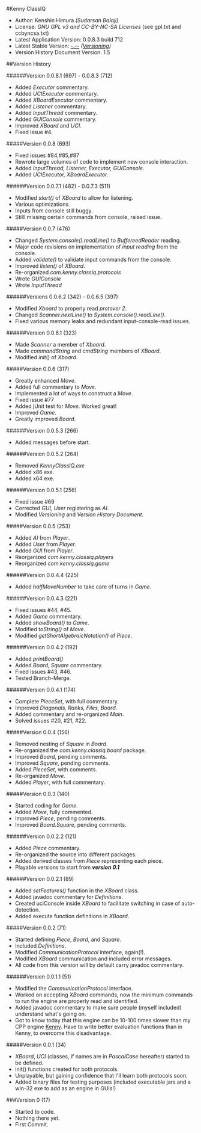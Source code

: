 #Kenny ClassIQ
* Author: Kenshin Himura *(Sudarsan Balaji)*
* License: *GNU GPL v3 and CC-BY-NC-SA Licenses* (see gpl.txt and ccbyncsa.txt)
* Latest Application Version: 0.0.8.3 build 712
* Latest Stable Version: [-.--](https://github.com/kenshinthebattosai/KennyClassIQ/tree/stable) *([Versioning](https://github.com/kenshinthebattosai/KennyClassIQ/blob/master/Versioning.md#versioning))*
* Version History Document Version: 1.5

##Version History

######Version 0.0.8.1 (697) - 0.0.8.3 (712)
* Added *Executor* commentary.
* Added *UCIExecutor* commentary.
* Added *XBoardExecutor* commentary.
* Added *Listener* commentary.
* Added *InputThread* commentary.
* Added *GUIConsole* commentary.
* Improved *XBoard* and *UCI*.
* Fixed issue #4.

#####Version 0.0.8 (693)
* Fixed issues #84,#85,#87
* Rewrote large volumes of code to implement new console interaction.
* Added *InputThread, Listener, Executor, GUIConsole*.
* Added *UCIExecutor, XBoardExecutor*.

######Version 0.0.7.1 (482) - 0.0.7.3 (511)
* Modified *start()* of *XBoard* to allow for listening.
* Various optimizations.
* Inputs from console still buggy.
* Stilll missing certain commands from console, raised issue.

#####Version 0.0.7 (476)
* Changed *System.console().readLine()* to *BuffereedReader* reading.
* Major code revisions on implementation of *input reading* from the console.
* Added *validate()* to validate input commands from the console.
* Improved *listen()* of *XBoard*.
* Re-organized *com.kenny.classiq.protocols*
* Wrote *GUIConsole*
* Wrote *InputThread*

######Versions 0.0.6.2 (342) - 0.0.6.5 (397)
* Modified *Xboard* to properly read *protover 2*.
* Changed *Scanner.nextLine()* to *System.console().readLine()*.
* Fixed various memory leaks and redundant input-console-read issues.

######Version 0.0.6.1 (323)
* Made *Scanner* a member of *Xboard*.
* Made *commandString* and *cmdString* members of *XBoard*.
* Modified *init*() of *Xboard*.

#####Version 0.0.6 (317)
* Greatly enhanced *Move*.
* Added full commentary to *Move*.
* Implemented a lot of ways to construct a *Move*.
* Fixed issue #77
* Added jUnit test for *Move*. Worked great!
* Improved *Game*.
* Greatly improved *Board*.

######Version 0.0.5.3 (266)
* Added messages before start.

######Version 0.0.5.2 (264)
* Removed *KennyClassIQ.exe*
* Added x86 exe.
* Added x64 exe.

######Version 0.0.5.1 (256)
* Fixed issue #69
* Corrected *GUI, User* registering as *AI*.
* Modified *Versioning* and *Version History Document*.

#####Version 0.0.5 (253)
* Added *AI* from *Player*.
* Added *User* from *Player*.
* Added *GUI* from *Player*.
* Reorganized *com.kenny.classiq.players*
* Reorganized *com.kenny.classiq.game*

######Version 0.0.4.4 (225)
* Added *halfMoveNumber* to take care of turns in *Game*.

######Version 0.0.4.3 (221)
* Fixed issues #44, #45.
* Added *Game* commentary.
* Added *showBoard()* to *Game*.
* Modified *toString()* of *Move*.
* Modified *getShortAlgebraicNotation()* of *Piece*.

######Version 0.0.4.2 (192) 
* Added *printBoard()*
* Added *Board, Square* commentary.
* Fixed issues #43, #46.
* Tested Branch-Merge.

######Version 0.0.4.1 (174)
* Complete *PieceSet*, with full commentary.
* Improved *Diagonals, Ranks, Files, Board*.
* Added commentary and re-organized *Main*.
* Solved issues #20, #21, #22.

#####Version 0.0.4 (156)
* Removed nesting of *Square* in *Board*.
* Re-organized the *com.kenny.classiq.board* package.
* Improved *Board*, pending comments.
* Improved *Square*, pending comments.
* Added *PieceSet*, with comments.
* Re-organized *Move*.
* Added *Player*, with full commentary.

#####Version 0.0.3 (140)
* Started coding for *Game*.
* Added *Move*, fully commented.
* Improved *Piece*, pending comments.
* Improved *Board.Square*, pending comments.

######Version 0.0.2.2 (121)
* Added *Piece* commentary.
* Re-organized the source into different packages.
* Added derived classes from *Piece* representing each piece.
* Playable versions to start from __*version 0.1*__

######Version 0.0.2.1 (89)
* Added *setFeatures()* function in the *XBoard* class.
* Added javadoc commentary for *Definitions*.
* Created uciConsole inside *XBoard* to facilitate switching in case of auto-detection.
* Added execute function definitions in *XBoard*.

#####Version 0.0.2 (71)
* Started defining *Piece*, *Board*, and *Square*.
* Included *Definitions*.
* Modified *CommunicationProtocol* interface, again(!).
* Modified *XBoard* communication and included error messages.
* All code from this version will by default carry javadoc commentary.

######Version 0.0.1.1 (51)
* Modified the *CommunicationProtocol* interface.
* Worked on accepting *XBoard* commands, now the minimum commands to run the engine are properly read and identified.
* Added javadoc commentary to make sure people (myself included) understand what's going on.
* Got to know today that this engine can be 10-100 times slower than my CPP engine [Kenny](https://www.github.com/kenshinthebattosai/Kenny). Have to write better evaluation functions than in Kenny, to overcome this disadvantage.

#####Version 0.0.1 (34)
* *XBoard*, *UCI* (classes, if names are in *PascalCase* hereafter) started to be defined.
* init() functions created for both protocols.
* Unplayable, but gaining confidence that I'll learn both protocols soon.
* Added binary files for testing purposes (included executable jars and a win-32 exe to add as an engine in GUIs!)

###Version 0 (17)
* Started to code.
* Nothing there yet.
* First Commit.

